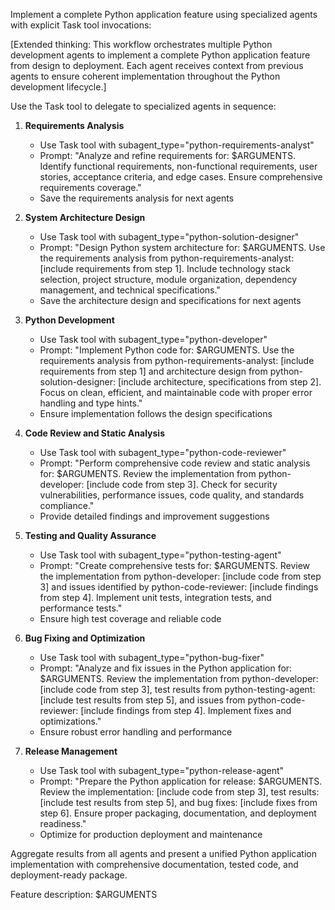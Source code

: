 Implement a complete Python application feature using specialized agents with explicit Task tool invocations:

[Extended thinking: This workflow orchestrates multiple Python development agents to implement a complete Python application feature from design to deployment. Each agent receives context from previous agents to ensure coherent implementation throughout the Python development lifecycle.]

Use the Task tool to delegate to specialized agents in sequence:

1. **Requirements Analysis**
   - Use Task tool with subagent_type="python-requirements-analyst"
   - Prompt: "Analyze and refine requirements for: $ARGUMENTS. Identify functional requirements, non-functional requirements, user stories, acceptance criteria, and edge cases. Ensure comprehensive requirements coverage."
   - Save the requirements analysis for next agents

2. **System Architecture Design**
   - Use Task tool with subagent_type="python-solution-designer"
   - Prompt: "Design Python system architecture for: $ARGUMENTS. Use the requirements analysis from python-requirements-analyst: [include requirements from step 1]. Include technology stack selection, project structure, module organization, dependency management, and technical specifications."
   - Save the architecture design and specifications for next agents

3. **Python Development**
   - Use Task tool with subagent_type="python-developer"
   - Prompt: "Implement Python code for: $ARGUMENTS. Use the requirements analysis from python-requirements-analyst: [include requirements from step 1] and architecture design from python-solution-designer: [include architecture, specifications from step 2]. Focus on clean, efficient, and maintainable code with proper error handling and type hints."
   - Ensure implementation follows the design specifications

4. **Code Review and Static Analysis**
   - Use Task tool with subagent_type="python-code-reviewer"
   - Prompt: "Perform comprehensive code review and static analysis for: $ARGUMENTS. Review the implementation from python-developer: [include code from step 3]. Check for security vulnerabilities, performance issues, code quality, and standards compliance."
   - Provide detailed findings and improvement suggestions

5. **Testing and Quality Assurance**
   - Use Task tool with subagent_type="python-testing-agent"
   - Prompt: "Create comprehensive tests for: $ARGUMENTS. Review the implementation from python-developer: [include code from step 3] and issues identified by python-code-reviewer: [include findings from step 4]. Implement unit tests, integration tests, and performance tests."
   - Ensure high test coverage and reliable code

6. **Bug Fixing and Optimization**
   - Use Task tool with subagent_type="python-bug-fixer"
   - Prompt: "Analyze and fix issues in the Python application for: $ARGUMENTS. Review the implementation from python-developer: [include code from step 3], test results from python-testing-agent: [include test results from step 5], and issues from python-code-reviewer: [include findings from step 4]. Implement fixes and optimizations."
   - Ensure robust error handling and performance

7. **Release Management**
   - Use Task tool with subagent_type="python-release-agent"
   - Prompt: "Prepare the Python application for release: $ARGUMENTS. Review the implementation: [include code from step 3], test results: [include test results from step 5], and bug fixes: [include fixes from step 6]. Ensure proper packaging, documentation, and deployment readiness."
   - Optimize for production deployment and maintenance

Aggregate results from all agents and present a unified Python application implementation with comprehensive documentation, tested code, and deployment-ready package.

Feature description: $ARGUMENTS
